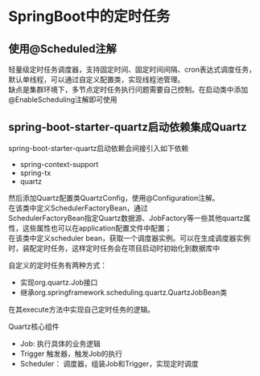# SpringBoot中的定时任务

## 使用@Scheduled注解
轻量级定时任务调度器，支持固定时间、固定时间间隔、cron表达式调度任务，默认单线程，可以通过自定义配置类，实现线程池管理。  
缺点是集群环境下，多节点定时任务执行问题需要自己控制。在启动类中添加@EnableScheduling注解即可使用

## spring-boot-starter-quartz启动依赖集成Quartz
spring-boot-starter-quartz启动依赖会间接引入如下依赖 

- spring-context-support
- spring-tx
- quartz

然后添加Quartz配置类QuartzConfig，使用@Configuration注解。  
在该类中定义SchedulerFactoryBean，通过  
SchedulerFactoryBean指定Quartz数据源、JobFactory等一些其他quartz属性，这些属性也可以在application配置文件中配置；  
在该类中定义scheduler bean，获取一个调度器实例。可以在生成调度器实例时，装配定时任务，这样定时任务会在项目启动时初始化到数据库中  

自定义的定时任务有两种方式：  

- 实现org.quartz.Job接口
- 继承org.springframework.scheduling.quartz.QuartzJobBean类

在其execute方法中实现自己定时任务的逻辑。  


Quartz核心组件  

- Job: 执行具体的业务逻辑
- Trigger 触发器，触发Job的执行
- Scheduler： 调度器，组装Job和Trigger，实现定时调度




